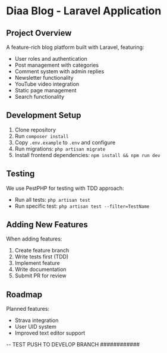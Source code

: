 # Diaa Blog - Laravel Application

## Project Overview
A feature-rich blog platform built with Laravel, featuring:
- User roles and authentication
- Post management with categories
- Comment system with admin replies
- Newsletter functionality
- YouTube video integration
- Static page management
- Search functionality

## Development Setup
1. Clone repository
2. Run `composer install`
3. Copy `.env.example` to `.env` and configure
4. Run migrations: `php artisan migrate`
5. Install frontend dependencies: `npm install && npm run dev`

## Testing
We use PestPHP for testing with TDD approach:
- Run all tests: `php artisan test`
- Run specific test: `php artisan test --filter=TestName`

## Adding New Features
When adding features:
1. Create feature branch
2. Write tests first (TDD)
3. Implement feature
4. Write documentation
5. Submit PR for review

## Roadmap
Planned features:
- Strava integration
- User UID system
- Improved text editor support

-- TEST PUSH TO DEVELOP BRANCH
############